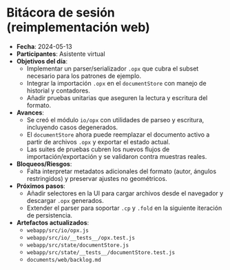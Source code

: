 # Bitácora de sesión (reimplementación web)
- **Fecha**: 2024-05-13
- **Participantes**: Asistente virtual
- **Objetivos del día**:
  - Implementar un parser/serializador `.opx` que cubra el subset necesario para los patrones de ejemplo.
  - Integrar la importación `.opx` en el `documentStore` con manejo de historial y contadores.
  - Añadir pruebas unitarias que aseguren la lectura y escritura del formato.
- **Avances**:
  - Se creó el módulo `io/opx` con utilidades de parseo y escritura, incluyendo casos degenerados.
  - El `documentStore` ahora puede reemplazar el documento activo a partir de archivos `.opx` y exportar el estado actual.
  - Las suites de pruebas cubren los nuevos flujos de importación/exportación y se validaron contra muestras reales.
- **Bloqueos/Riesgos**:
  - Falta interpretar metadatos adicionales del formato (autor, ángulos restringidos) y preservar ajustes no geométricos.
- **Próximos pasos**:
  - Añadir selectores en la UI para cargar archivos desde el navegador y descargar `.opx` generados.
  - Extender el parser para soportar `.cp` y `.fold` en la siguiente iteración de persistencia.
- **Artefactos actualizados**:
  - `webapp/src/io/opx.js`
  - `webapp/src/io/__tests__/opx.test.js`
  - `webapp/src/state/documentStore.js`
  - `webapp/src/state/__tests__/documentStore.test.js`
  - `documents/web/backlog.md`
